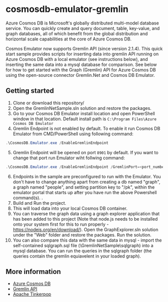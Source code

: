 




# cosmosdb-emulator-gremlin
Azure Cosmos DB is Microsoft's globally distributed multi-model database service. You can quickly create and query document, table, key-value, and graph databases, all of which benefit from the global distribution and horizontal scale capabilities at the core of Azure Cosmos DB. 

Cosmos Emulator now supports Gremlin API (since version 2.1.4). This quick start sample provides scripts for inserting data into gremlin API running on Azure Cosmos DB with a local emulator (see instructions below), and inserting the same data into a mysql database for comparison. See below for how to get started with the Graph (Gremlin) API for Azure Cosmos DB using the open-source connector Gremlin.Net and Cosmos DB Emulator.

## Getting started
1. Clone or download this repository/
2. Open the GremlinNetSample.sln solution and restore the packages. 
3. Go to your Cosmos DB Emulator install location and open PowerShell window in that location. Default install path is `C:\Program Files\Azure Cosmos DB Emulator`
4. Gremlin Endpoint is not enabled by default. To enable it run Cosmos DB Emulator from CMD/PowerShell using following command: 
```powershell
.\CosmosDB.Emulator.exe /EnableGremlinEndpoint
```
 5. Gremlin Endpoint will be opened on port `8901` by default. If you want to change that port run Emulator wiht follwing command:
 
 ```powershell
.\CosmosDB.Emulator.exe /EnableGremlinEndpoint /GremlinPort=<port_number>
```
6. Endpoints in the sample are preconfigured to run with the Emulator. You don't have to change anything apart from creating a db named "graph", a graph named "people", and setting partition key to "/pk", within the emulator portal that starts up after you have run the above Powershell command(s). .
7. Build and Run the project.
8. This will load data into your local Cosmos DB container. 
9. You can traverse the graph data using a graph explorer application that has been added to this project (Note that node.js needs to be installed onto your system first for this to run properly - https://nodejs.org/en/download/). Open the GraphExplorer.sln solution under the "Web" folder and restore the packages. Run the solution. 
10. You can also compare this data with the same data in mysql - import the self-contained sqlgraph.sql file (\GremlinNetSample\sqlgraph) into a mysql database. You can run the queries in the sqlgraph folder (the queries contain the gremlin equiavelent in your loaded graph). 

## More information

- [Azure Cosmos DB](https://docs.microsoft.com/azure/cosmos-db/introduction)
- [Gremlin API](https://docs.microsoft.com/en-us/azure/cosmos-db/graph-introduction)
- [Apache Tinkerpop](https://tinkerpop.apache.org/)

